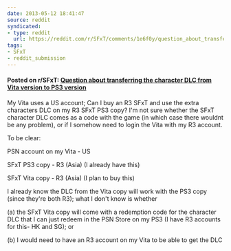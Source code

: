 ```yaml
---
date: 2013-05-12 18:41:47
source: reddit
syndicated:
- type: reddit
  url: https://reddit.com/r/SFxT/comments/1e6f0y/question_about_transferring_the_character_dlc/
tags:
- SFxT
- reddit_submission
---
```


#### Posted on r/SFxT: [Question about transferring the character DLC from Vita version to PS3 version](https://reddit.com/r/SFxT/comments/1e6f0y/question_about_transferring_the_character_dlc/)

My Vita uses a US account; Can I buy an R3 SFxT and use the extra characters DLC on my R3 SFxT PS3 copy? I'm not sure whether the SFxT character DLC comes as a code with the game (in which case there wouldnt be any problem), or if I somehow need to login the Vita with my R3 account.

To be clear:

PSN account on my Vita - US

SFxT PS3 copy - R3 (Asia) (I already have this)

SFxT Vita copy - R3 (Asia) (I plan to buy this)

I already know the DLC from the Vita copy will work with the PS3 copy (since they're both R3); what I don't know is whether 

(a) the SFxT Vita copy will come with a redemption code for the character DLC that I can just redeem in the PSN Store on my PS3 (I have R3 accounts for this- HK and SG); or 

(b) I would need to have an R3 account on my Vita to be able to get the DLC